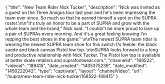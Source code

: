 {
    "title": "New Team Rider Nick Tucker",
    "description": "Nick was invited as a guest on the Three Amigos tour last year and he's been impressing the team ever since. So much so that he earned himself a spot on the SUPRA roster.\n\n\"It's truly an honor to be a part of SUPRA and grow with the whole team and the brand,\" Nick said. \"I couldn't be more proud to lace up a pair of SUPRAs every morning. And it's a great feeling knowing I'm repping the best shoes in the game.\" \n\nThe newest SUPRA team rider is wearing the newest SUPRA team shoe for this switch f\/s feeble: the black suede and black canvas Pistol low top. \n\nSUPRA looks forward to a long and productive relationship with Nick Tucker. The Pistol low top is available at better skate retailers and suprafootwear.com.",
    "channelid": "168522",
    "videoid": "189415",
    "date_created": "1405375239",
    "date_modified": "1450222042",
    "type": "captivate",
    "layout": "channelVideo",
    "url": "\/supra\/new-team-rider-nick-tucker\/168522-189415"
}